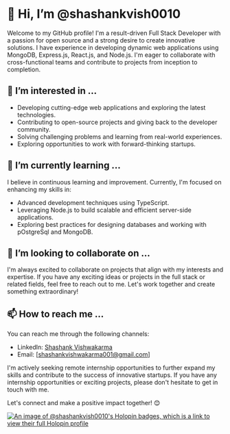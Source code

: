# 👋 Hi, I’m @shashankvish0010

Welcome to my GitHub profile! I'm a result-driven Full Stack Developer with a passion for open source and a strong desire to create innovative solutions. I have experience in developing dynamic web applications using MongoDB, Express.js, React.js, and Node.js. I'm eager to collaborate with cross-functional teams and contribute to projects from inception to completion.

## 👀 I’m interested in ...
- Developing cutting-edge web applications and exploring the latest technologies.
- Contributing to open-source projects and giving back to the developer community.
- Solving challenging problems and learning from real-world experiences.
- Exploring opportunities to work with forward-thinking startups.

## 🌱 I’m currently learning ...
I believe in continuous learning and improvement. Currently, I'm focused on enhancing my skills in:
- Advanced development techniques using TypeScript.
- Leveraging Node.js to build scalable and efficient server-side applications.
- Exploring best practices for designing databases and working with pOstgreSql and MongoDB.

## 💞️ I’m looking to collaborate on ...
I'm always excited to collaborate on projects that align with my interests and expertise. If you have any exciting ideas or projects in the full stack or related fields, feel free to reach out to me. Let's work together and create something extraordinary!

## 📫 How to reach me ...
You can reach me through the following channels:
- LinkedIn: [Shashank Vishwakarma](https://www.linkedin.com/in/shashank-vishwakarma-full-stack-developer/)
- Email: [shashankvishwakarma001@gmail.com]

I'm actively seeking remote internship opportunities to further expand my skills and contribute to the success of innovative startups. If you have any internship opportunities or exciting projects, please don't hesitate to get in touch with me.

Let's connect and make a positive impact together! 😊

[![An image of @shashankvish0010's Holopin badges, which is a link to view their full Holopin profile](https://holopin.me/shashankvish0010)](https://holopin.io/@shashankvish0010)
